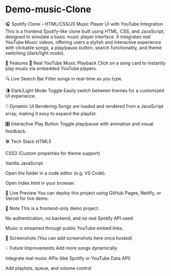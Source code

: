 # Demo-music-Clone
🎧 Spotify Clone – HTML/CSS/JS Music Player UI with YouTube Integration
This is a frontend Spotify-like clone built using HTML, CSS, and JavaScript, designed to simulate a basic music player interface. It integrates real YouTube Music videos, offering users a stylish and interactive experience with clickable songs, a play/pause button, search functionality, and theme switching (dark/light mode).

🌟 Features
🎵 Real YouTube Music Playback
Click on a song card to instantly play music via embedded YouTube players.

🔍 Live Search Bar
Filter songs in real-time as you type.

🌗 Dark/Light Mode Toggle
Easily switch between themes for a customized UI experience.

🖱️ Dynamic UI Rendering
Songs are loaded and rendered from a JavaScript array, making it easy to expand the playlist.

🎛️ Interactive Play Button
Toggle play/pause with animation and visual feedback.

🛠️ Tech Stack
HTML5

CSS3 (Custom properties for theme support)

Vanilla JavaScript



Open the folder in a code editor (e.g. VS Code).

Open index.html in your browser.

🚀 Live Preview
You can deploy this project using GitHub Pages, Netlify, or Vercel for live demo.



📌 Note
This is a frontend-only demo project.

No authentication, no backend, and no real Spotify API used.

Music is streamed through public YouTube embed links.

📸 Screenshots
(You can add screenshots here once hosted)

💡 Future Improvements
Add more songs dynamically

Integrate real music APIs (like Spotify or YouTube Data API)

Add playlists, queue, and volume control
